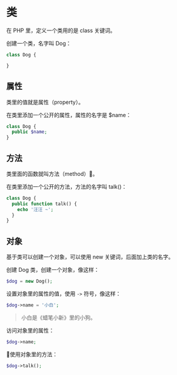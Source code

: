 # 类

在 PHP 里，定义一个类用的是 class 关键词。

创建一个类，名字叫 Dog：

```php
class Dog {

}
```

## 属性

类里的值就是属性（property）。

在类里添加一个公开的属性，属性的名字是 $name：

```php
class Dog {
  public $name; 
}
```

## 方法

类里面的函数就叫方法（method）。

在类里添加一个公开的方法，方法的名字叫 talk\(\)：

```php
class Dog {
  public function talk() {
    echo '汪汪 ~';
  }
}
```

## 对象

基于类可以创建一个对象，可以使用 new 关键词，后面加上类的名字。

创建 Dog 类，创建一个对象，像这样：

```php
$dog = new Dog();
```

设置对象里的属性的值，使用 `->` 符号，像这样：

```php
$dog->name = '小白';
```

> 小白是《蜡笔小新》里的小狗。

访问对象里的属性：

```php
$dog->name;
```

使用对象里的方法：

```php
$dog->talk();
```



